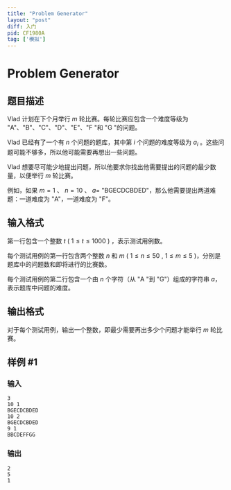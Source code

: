 ```yaml
---
title: "Problem Generator"
layout: "post"
diff: 入门
pid: CF1980A
tag: ['模拟']
---
```


# Problem Generator

## 题目描述

Vlad 计划在下个月举行 $m$ 轮比赛。每轮比赛应包含一个难度等级为 "A"、"B"、"C"、"D"、"E"、"F "和 "G "的问题。

Vlad 已经有了一个有 $n$ 个问题的题库，其中第 $i$ 个问题的难度等级为 $a_i$ 。这些问题可能不够多，所以他可能需要再想出一些问题。

Vlad 想要尽可能少地提出问题，所以他要求你找出他需要提出的问题的最少数量，以便举行 $m$ 轮比赛。

例如，如果 $m=1$ 、 $n = 10$ 、 $a=$ "BGECDCBDED"，那么他需要提出两道难题：一道难度为 "A"，一道难度为 "F"。

## 输入格式

第一行包含一个整数 $t$ ( $1 \le t \le 1000$ ) ，表示测试用例数。

每个测试用例的第一行包含两个整数 $n$ 和 $m$ ( $1 \le n \le 50$ , $1 \le m \le 5$ )，分别是题库中的问题数和即将进行的比赛数。

每个测试用例的第二行包含一个由 $n$ 个字符（从 "A "到 "G"）组成的字符串 $a$，表示题库中问题的难度。

## 输出格式

对于每个测试用例，输出一个整数，即最少需要再出多少个问题才能举行 $m$ 轮比赛。

## 样例 #1

### 输入

```
3
10 1
BGECDCBDED
10 2
BGECDCBDED
9 1
BBCDEFFGG
```

### 输出

```
2
5
1
```

